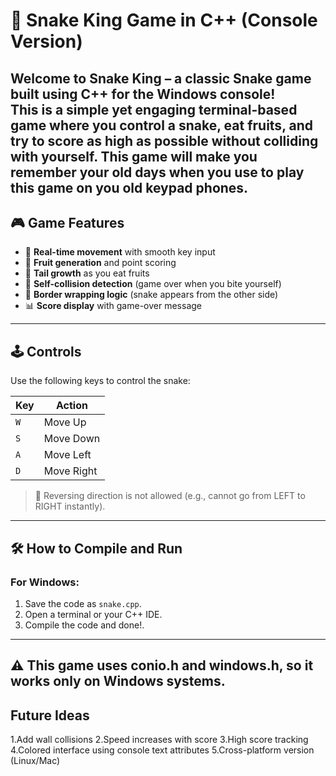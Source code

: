 # 🐍 Snake King Game in C++ (Console Version)

Welcome to **Snake King** – a classic Snake game built using **C++** for the Windows console!  
This is a simple yet engaging terminal-based game where you control a snake, eat fruits, and try to score as high as possible without colliding with yourself.
This game will make you remember your old days when you use to play this game on you old keypad phones.
---

## 🎮 Game Features

- 🎯 **Real-time movement** with smooth key input
- 🍎 **Fruit generation** and point scoring
- 🐍 **Tail growth** as you eat fruits
- 🧠 **Self-collision detection** (game over when you bite yourself)
- 🔁 **Border wrapping logic** (snake appears from the other side)
- 📊 **Score display** with game-over message

---

## 🕹 Controls

Use the following keys to control the snake:

| Key | Action     |
|-----|------------|
| `W` | Move Up    |
| `S` | Move Down  |
| `A` | Move Left  |
| `D` | Move Right |

> 🚫 Reversing direction is not allowed (e.g., cannot go from LEFT to RIGHT instantly).

---

## 🛠 How to Compile and Run

### For Windows:
1. Save the code as `snake.cpp`.
2. Open a terminal or your C++ IDE.
3. Compile the code and done!.

---
⚠ This game uses conio.h and windows.h, so it works only on Windows systems.
---
## Future Ideas
1.Add wall collisions
2.Speed increases with score
3.High score tracking
4.Colored interface using console text attributes
5.Cross-platform version (Linux/Mac)
